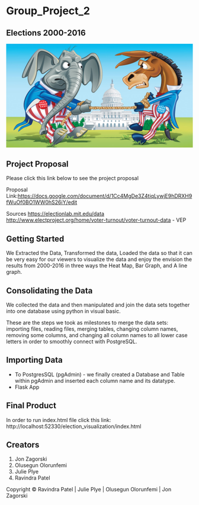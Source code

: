 # Group_Project_2

## Elections 2000-2016

![](images/POLITICAL.png) 

## Project Proposal

Please click this link below to see the project proposal 

Proposal Link:https://docs.google.com/document/d/1Cc4MgDe3Z4tiqLywjE9hDRXH9fWuOf0BO1WW0hS26iY/edit

Sources 
https://electionlab.mit.edu/data
http://www.electproject.org/home/voter-turnout/voter-turnout-data - VEP

## Getting Started

We Extracted the Data, Transformed the data, Loaded the data so that it can be very easy for our viewers to visualize the data and enjoy the envision the results from 2000-2016 in three ways the Heat Map, Bar Graph, and A line graph.

## Consolidating the Data

We collected the data and then manipulated and join the data sets together into one database using python in visual basic.

These are the steps we took as milestones to merge the data sets: importing files, reading files, merging tables, changing column names, removing some columns, and changing all column names to all lower case letters in order to smoothly connect with PostgreSQL.

## Importing Data 
* To PostgresSQL (pgAdmin) - we finally created a Database and Table within pgAdmin and inserted each column name and its datatype.
* Flask App

## Final Product 

In order to run index.html file click this link: http://localhost:52330/election_visualization/index.html

## Creators 
1. Jon Zagorski
2. Olusegun Olorunfemi
3. Julie Plye
4. Ravindra Patel













Copyright &copy; Ravindra Patel | Julie Plye | Olusegun Olorunfemi | Jon Zagorski
